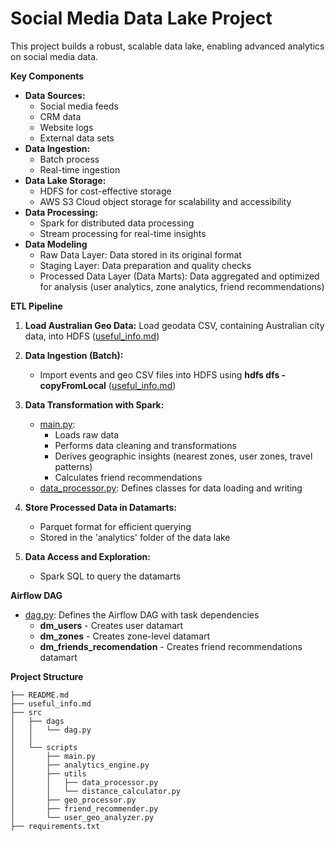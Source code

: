 # Social Media Data Lake Project

This project builds a robust, scalable data lake, enabling advanced analytics on social media data.

**Key Components**

* **Data Sources:**
     * Social media feeds 
     * CRM data
     * Website logs
     * External data sets
* **Data Ingestion:**
    * Batch process
    * Real-time ingestion
* **Data Lake Storage:**
    * HDFS for cost-effective storage
    * AWS S3 Cloud object storage for scalability and accessibility
* **Data Processing:**
   * Spark for distributed data processing 
   * Stream processing for real-time insights
* **Data Modeling** 
    * Raw Data Layer: Data stored in its original format
    * Staging Layer: Data preparation and quality checks 
    * Processed Data Layer (Data Marts): Data aggregated and optimized for analysis (user analytics, zone analytics, friend recommendations)

**ETL Pipeline**

1. **Load Australian Geo Data:** Load geodata CSV, containing Australian city data, into HDFS ([useful_info.md](./useful_info.md))

2. **Data Ingestion (Batch):**
   * Import events and geo CSV files into HDFS using **hdfs dfs -copyFromLocal** ([useful_info.md](./useful_info.md)) 

3. **Data Transformation with Spark:**
    * [main.py](./src/scripts/main.py):
        * Loads raw data
        * Performs data cleaning and transformations
        * Derives geographic insights (nearest zones, user zones, travel patterns)
        * Calculates friend recommendations 
    * [data_processor.py](./src/scripts/utils/data_processor.py): Defines classes for data loading and writing 

4. **Store Processed Data in Datamarts:** 
    * Parquet format for efficient querying
    * Stored in the 'analytics' folder of the data lake

5. **Data Access and Exploration:**
    * Spark SQL to query the datamarts

**Airflow DAG**

* [dag.py](./src/dags/dag.py): Defines the Airflow DAG with task dependencies 
    * **dm_users** - Creates user datamart  
    * **dm_zones** - Creates  zone-level datamart
    * **dm_friends_recomendation** - Creates friend recommendations datamart

**Project Structure** 
```
├── README.md
├── useful_info.md
├── src
│   ├── dags
│   │   └── dag.py
│   │
│   └── scripts
│       ├── main.py
│       ├── analytics_engine.py
│       ├── utils
│       │   ├── data_processor.py
│       │   └── distance_calculator.py
│       ├── geo_processor.py
│       ├── friend_recommender.py
│       └── user_geo_analyzer.py
├── requirements.txt
```

